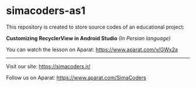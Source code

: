 # simacoders-as1

This repository is created to store source codes of an educational project:

**Customizing RecyclerView in Android Studio** *(In Persian language)*

You can watch the lesson on Aparat:
https://www.aparat.com/v/GWx2a

---
Visit our site:
https://simacoders.ir/

Follow us on Aparat:
https://www.aparat.com/SimaCoders
